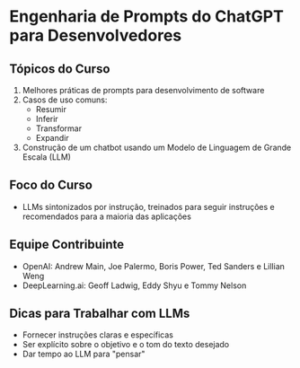 # Engenharia de Prompts do ChatGPT para Desenvolvedores

## Tópicos do Curso

1. Melhores práticas de prompts para desenvolvimento de software
2. Casos de uso comuns:
   - Resumir
   - Inferir
   - Transformar
   - Expandir
3. Construção de um chatbot usando um Modelo de Linguagem de Grande Escala (LLM)

## Foco do Curso

- LLMs sintonizados por instrução, treinados para seguir instruções e recomendados para a maioria das aplicações

## Equipe Contribuinte

- OpenAI: Andrew Main, Joe Palermo, Boris Power, Ted Sanders e Lillian Weng
- DeepLearning.ai: Geoff Ladwig, Eddy Shyu e Tommy Nelson

## Dicas para Trabalhar com LLMs

- Fornecer instruções claras e específicas
- Ser explícito sobre o objetivo e o tom do texto desejado
- Dar tempo ao LLM para "pensar"
